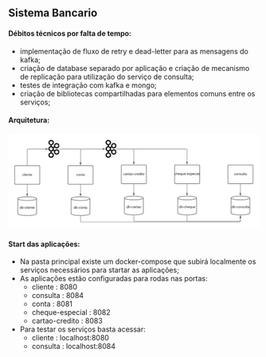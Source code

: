 ## Sistema Bancario

#### Débitos técnicos por falta de tempo:
- implementação de fluxo de retry e dead-letter para as mensagens do kafka;
- criação de database separado por aplicação e criação de mecanismo de replicação para utilização do serviço de consulta;
- testes de integração com kafka e mongo;
- criação de bibliotecas compartilhadas para elementos comuns entre os serviços;


#### Arquitetura:
![alt text](https://github.com/nathaliaalvess/sistema-bancario/blob/develop/arquitetura.png?raw=true)


#### Start das aplicações:
- Na pasta principal existe um docker-compose que subirá localmente os serviços necessários para startar as aplicações;
- As aplicações estão configuradas para rodas nas portas:
	- cliente : 8080
	- consulta : 8084
	- conta : 8081
	- cheque-especial : 8082
	- cartao-credito : 8083
- Para testar os serviços basta acessar:
	- cliente : localhost:8080
	- consulta : localhost:8084 
